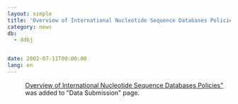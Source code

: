 ```yaml
---
layout: simple
title: 'Overview of International Nucleotide Sequence Databases Policies'
category: news
db:
  - ddbj


date: 2002-07-11T00:00:00
lang: en
---
```


<dd><a href="/ddbjnew/insd_policies-e.html">Overview of International Nucleotide Sequence Databases Policies"</a> was added to "Data Submission" page.</dd>
